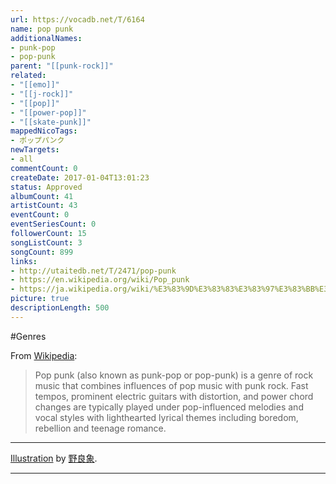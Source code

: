 ```yaml
---
url: https://vocadb.net/T/6164
name: pop punk
additionalNames: 
- punk-pop
- pop-punk
parent: "[[punk-rock]]"
related:
- "[[emo]]"
- "[[j-rock]]"
- "[[pop]]"
- "[[power-pop]]"
- "[[skate-punk]]"
mappedNicoTags:
- ポップパンク
newTargets:
- all
commentCount: 0
createDate: 2017-01-04T13:01:23
status: Approved
albumCount: 41
artistCount: 43
eventCount: 0
eventSeriesCount: 0
followerCount: 15
songListCount: 3
songCount: 899
links: 
- http://utaitedb.net/T/2471/pop-punk
- https://en.wikipedia.org/wiki/Pop_punk
- https://ja.wikipedia.org/wiki/%E3%83%9D%E3%83%83%E3%83%97%E3%83%BB%E3%83%91%E3%83%B3%E3%82%AF
picture: true
descriptionLength: 500
---
```


#Genres

From [Wikipedia](https://en.wikipedia.org/wiki/Pop_punk):
>Pop punk (also known as punk-pop or pop-punk) is a genre of rock music that combines influences of pop music with punk rock. Fast tempos, prominent electric guitars with distortion, and power chord changes are typically played under pop-influenced melodies and vocal styles with lighthearted lyrical themes including boredom, rebellion and teenage romance.

---
[Illustration](https://piapro.jp/t/NGsQ) by [野良象](https://vocadb.net/Ar/73536).

---

